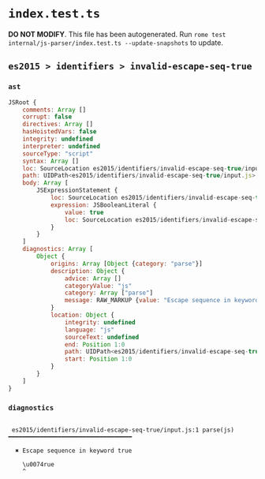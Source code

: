 # `index.test.ts`

**DO NOT MODIFY**. This file has been autogenerated. Run `rome test internal/js-parser/index.test.ts --update-snapshots` to update.

## `es2015 > identifiers > invalid-escape-seq-true`

### `ast`

```javascript
JSRoot {
	comments: Array []
	corrupt: false
	directives: Array []
	hasHoistedVars: false
	integrity: undefined
	interpreter: undefined
	sourceType: "script"
	syntax: Array []
	loc: SourceLocation es2015/identifiers/invalid-escape-seq-true/input.js 1:0-2:0
	path: UIDPath<es2015/identifiers/invalid-escape-seq-true/input.js>
	body: Array [
		JSExpressionStatement {
			loc: SourceLocation es2015/identifiers/invalid-escape-seq-true/input.js 1:0-1:9
			expression: JSBooleanLiteral {
				value: true
				loc: SourceLocation es2015/identifiers/invalid-escape-seq-true/input.js 1:0-1:9
			}
		}
	]
	diagnostics: Array [
		Object {
			origins: Array [Object {category: "parse"}]
			description: Object {
				advice: Array []
				categoryValue: "js"
				category: Array ["parse"]
				message: RAW_MARKUP {value: "Escape sequence in keyword <emphasis>true</emphasis>"}
			}
			location: Object {
				integrity: undefined
				language: "js"
				sourceText: undefined
				end: Position 1:0
				path: UIDPath<es2015/identifiers/invalid-escape-seq-true/input.js>
				start: Position 1:0
			}
		}
	]
}
```

### `diagnostics`

```

 es2015/identifiers/invalid-escape-seq-true/input.js:1 parse(js) ━━━━━━━━━━━━━━━━━━━━━━━━━━━━━━━━━━━

  ✖ Escape sequence in keyword true

    \u0074rue
    ^


```
